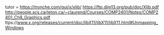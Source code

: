 tutor = https://tronche.com/gui/x/xlib/
        https://ftp.dim13.org/pub/doc/Xlib.pdf
        http://people.scs.carleton.ca/~claurend/Courses/COMP2401/Notes/COMP2401_Ch8_Graphics.pdf
        ttps://www.x.org/releases/current/doc/libX11/libX11/libX11.html#Unmapping_Windows